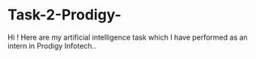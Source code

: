 # Task-2-Prodigy-
Hi ! Here are my artificial intelligence task which I have performed as an intern in Prodigy Infotech..
